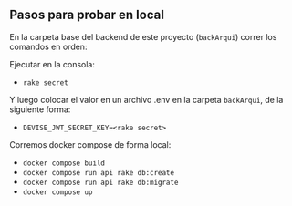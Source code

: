 ## Pasos para probar en local

En la carpeta base del backend de este proyecto (```backArqui```) correr los comandos en orden:

Ejecutar en la consola:
* ```rake secret```

Y luego colocar el valor en un archivo .env en la carpeta ```backArqui```, de la siguiente forma:
* ```DEVISE_JWT_SECRET_KEY=<rake secret>```

Corremos docker compose de forma local:
* ```docker compose build```
* ```docker compose run api rake db:create```
* ```docker compose run api rake db:migrate```
* ```docker compose up```